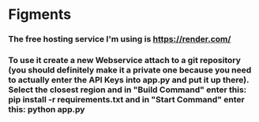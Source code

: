 # Figments
### The free hosting service I'm using is https://render.com/
### To use it create a new Webservice attach to a git repository (you should definitely make it a private one because you need to actually enter the API Keys into app.py and put it up there). Select the closest region and in "Build Command" enter this: pip install -r requirements.txt and in "Start Command" enter this: python app.py
